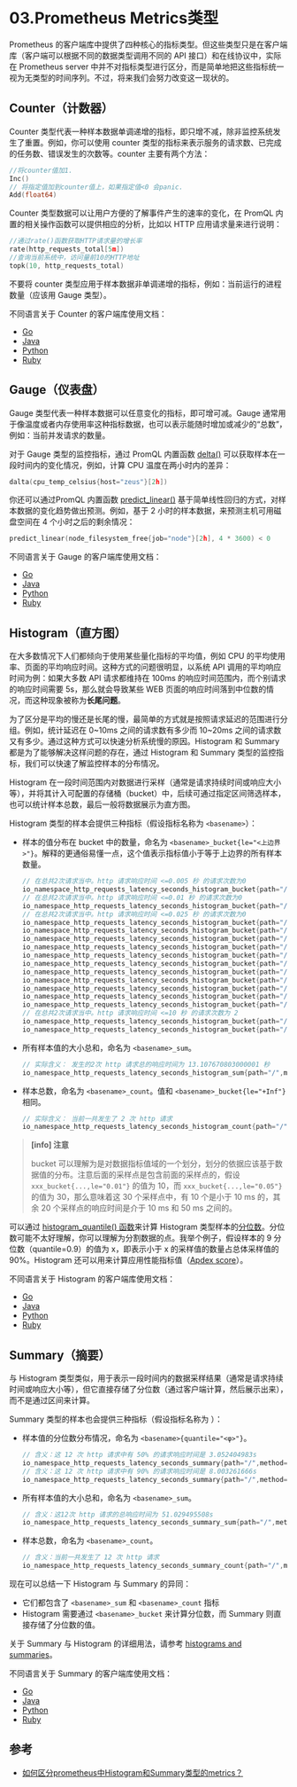 # 03.Prometheus Metrics类型
Prometheus 的客户端库中提供了四种核心的指标类型。但这些类型只是在客户端库（客户端可以根据不同的数据类型调用不同的 API 接口）和在线协议中，实际在 Prometheus server 中并不对指标类型进行区分，而是简单地把这些指标统一视为无类型的时间序列。不过，将来我们会努力改变这一现状的。

## Counter（计数器）

Counter 类型代表一种样本数据单调递增的指标，即只增不减，除非监控系统发生了重置。例如，你可以使用 counter 类型的指标来表示服务的请求数、已完成的任务数、错误发生的次数等。counter 主要有两个方法：

```go
//将counter值加1.
Inc()
// 将指定值加到counter值上，如果指定值<0 会panic.
Add(float64)
```

Counter 类型数据可以让用户方便的了解事件产生的速率的变化，在 PromQL 内置的相关操作函数可以提供相应的分析，比如以 HTTP 应用请求量来进行说明：

```go
//通过rate()函数获取HTTP请求量的增长率
rate(http_requests_total[5m])
//查询当前系统中，访问量前10的HTTP地址
topk(10, http_requests_total)
```

不要将 counter 类型应用于样本数据非单调递增的指标，例如：当前运行的进程数量（应该用 Gauge 类型）。

不同语言关于 Counter 的客户端库使用文档：

+ [Go](http://godoc.org/github.com/prometheus/client_golang/prometheus#Counter)
+ [Java](https://github.com/prometheus/client_java/blob/master/simpleclient/src/main/java/io/prometheus/client/Counter.java)
+ [Python](https://github.com/prometheus/client_python#counter)
+ [Ruby](https://github.com/prometheus/client_ruby#counter)

## Gauge（仪表盘）

Gauge 类型代表一种样本数据可以任意变化的指标，即可增可减。Gauge 通常用于像温度或者内存使用率这种指标数据，也可以表示能随时增加或减少的“总数”，例如：当前并发请求的数量。

对于 Gauge 类型的监控指标，通过 PromQL 内置函数 [delta()](https://www.yangcs.net/prometheus/3-prometheus/functions.html#delta) 可以获取样本在一段时间内的变化情况，例如，计算 CPU 温度在两小时内的差异：

```go
dalta(cpu_temp_celsius{host="zeus"}[2h])
```

你还可以通过PromQL 内置函数 [predict_linear()](https://www.yangcs.net/prometheus/3-prometheus/functions.html#predictlinear) 基于简单线性回归的方式，对样本数据的变化趋势做出预测。例如，基于 2 小时的样本数据，来预测主机可用磁盘空间在 4 个小时之后的剩余情况：

```go
predict_linear(node_filesystem_free{job="node"}[2h], 4 * 3600) < 0
```

不同语言关于 Gauge 的客户端库使用文档：

+ [Go](http://godoc.org/github.com/prometheus/client_golang/prometheus#Gauge)
+ [Java](https://github.com/prometheus/client_java/blob/master/simpleclient/src/main/java/io/prometheus/client/Gauge.java)
+ [Python](https://github.com/prometheus/client_python#gauge)
+ [Ruby](https://github.com/prometheus/client_ruby#gauge)

## Histogram（直方图）

在大多数情况下人们都倾向于使用某些量化指标的平均值，例如 CPU 的平均使用率、页面的平均响应时间。这种方式的问题很明显，以系统 API 调用的平均响应时间为例：如果大多数 API 请求都维持在 100ms 的响应时间范围内，而个别请求的响应时间需要 5s，那么就会导致某些 WEB 页面的响应时间落到中位数的情况，而这种现象被称为**长尾问题**。

为了区分是平均的慢还是长尾的慢，最简单的方式就是按照请求延迟的范围进行分组。例如，统计延迟在 0~10ms 之间的请求数有多少而 10~20ms 之间的请求数又有多少。通过这种方式可以快速分析系统慢的原因。Histogram 和 Summary 都是为了能够解决这样问题的存在，通过 Histogram 和 Summary 类型的监控指标，我们可以快速了解监控样本的分布情况。

Histogram 在一段时间范围内对数据进行采样（通常是请求持续时间或响应大小等），并将其计入可配置的存储桶（bucket）中，后续可通过指定区间筛选样本，也可以统计样本总数，最后一般将数据展示为直方图。

Histogram 类型的样本会提供三种指标（假设指标名称为 `<basename>`）：

+ 样本的值分布在 bucket 中的数量，命名为 `<basename>_bucket{le="<上边界>"}`。解释的更通俗易懂一点，这个值表示指标值小于等于上边界的所有样本数量。

    ```go
    // 在总共2次请求当中。http 请求响应时间 <=0.005 秒 的请求次数为0
    io_namespace_http_requests_latency_seconds_histogram_bucket{path="/",method="GET",code="200",le="0.005",} 0.0
    // 在总共2次请求当中。http 请求响应时间 <=0.01 秒 的请求次数为0
    io_namespace_http_requests_latency_seconds_histogram_bucket{path="/",method="GET",code="200",le="0.01",} 0.0
    // 在总共2次请求当中。http 请求响应时间 <=0.025 秒 的请求次数为0
    io_namespace_http_requests_latency_seconds_histogram_bucket{path="/",method="GET",code="200",le="0.025",} 0.0
    io_namespace_http_requests_latency_seconds_histogram_bucket{path="/",method="GET",code="200",le="0.05",} 0.0
    io_namespace_http_requests_latency_seconds_histogram_bucket{path="/",method="GET",code="200",le="0.075",} 0.0
    io_namespace_http_requests_latency_seconds_histogram_bucket{path="/",method="GET",code="200",le="0.1",} 0.0
    io_namespace_http_requests_latency_seconds_histogram_bucket{path="/",method="GET",code="200",le="0.25",} 0.0
    io_namespace_http_requests_latency_seconds_histogram_bucket{path="/",method="GET",code="200",le="0.5",} 0.0
    io_namespace_http_requests_latency_seconds_histogram_bucket{path="/",method="GET",code="200",le="0.75",} 0.0
    io_namespace_http_requests_latency_seconds_histogram_bucket{path="/",method="GET",code="200",le="1.0",} 0.0
    io_namespace_http_requests_latency_seconds_histogram_bucket{path="/",method="GET",code="200",le="2.5",} 0.0
    io_namespace_http_requests_latency_seconds_histogram_bucket{path="/",method="GET",code="200",le="5.0",} 0.0
    io_namespace_http_requests_latency_seconds_histogram_bucket{path="/",method="GET",code="200",le="7.5",} 2.0
    // 在总共2次请求当中。http 请求响应时间 <=10 秒 的请求次数为 2
    io_namespace_http_requests_latency_seconds_histogram_bucket{path="/",method="GET",code="200",le="10.0",} 2.0
    io_namespace_http_requests_latency_seconds_histogram_bucket{path="/",method="GET",code="200",le="+Inf",} 2.0
    ```

+ 所有样本值的大小总和，命名为 `<basename>_sum`。

    ```go
    // 实际含义： 发生的2次 http 请求总的响应时间为 13.107670803000001 秒
    io_namespace_http_requests_latency_seconds_histogram_sum{path="/",method="GET",code="200",} 13.107670803000001
    ```

+ 样本总数，命名为 `<basename>_count`。值和 `<basename>_bucket{le="+Inf"}` 相同。

    ```go
    // 实际含义： 当前一共发生了 2 次 http 请求
    io_namespace_http_requests_latency_seconds_histogram_count{path="/",method="GET",code="200",} 2.0
    ```
    
> **[info] 注意**
>
> bucket 可以理解为是对数据指标值域的一个划分，划分的依据应该基于数据值的分布。注意后面的采样点是包含前面的采样点的，假设 `xxx_bucket{...,le="0.01"}` 的值为 10，而 `xxx_bucket{...,le="0.05"}` 的值为 30，那么意味着这 30 个采样点中，有 10 个是小于 10 ms 的，其余 20 个采样点的响应时间是介于 10 ms 和 50 ms 之间的。
    
可以通过 [histogram_quantile() 函数](https://www.yangcs.net/prometheus/3-prometheus/functions.html#histogramquantile)来计算 Histogram 类型样本的[分位数](https://www.wikiwand.com/zh-hans/%E5%88%86%E4%BD%8D%E6%95%B0)。分位数可能不太好理解，你可以理解为分割数据的点。我举个例子，假设样本的 9 分位数（quantile=0.9）的值为 x，即表示小于 x 的采样值的数量占总体采样值的 90%。Histogram 还可以用来计算应用性能指标值（[Apdex score](https://www.wikiwand.com/en/Apdex)）。

不同语言关于 Histogram 的客户端库使用文档：

+ [Go](http://godoc.org/github.com/prometheus/client_golang/prometheus#Histogram)
+ [Java](https://github.com/prometheus/client_java/blob/master/simpleclient/src/main/java/io/prometheus/client/Histogram.java)
+ [Python](https://github.com/prometheus/client_python#histogram)
+ [Ruby](https://github.com/prometheus/client_ruby#histogram)

## Summary（摘要）

与 Histogram 类型类似，用于表示一段时间内的数据采样结果（通常是请求持续时间或响应大小等），但它直接存储了分位数（通过客户端计算，然后展示出来），而不是通过区间来计算。

Summary 类型的样本也会提供三种指标（假设指标名称为 <basename>）：

+ 样本值的分位数分布情况，命名为 `<basename>{quantile="<φ>"}`。

    ```go
    // 含义：这 12 次 http 请求中有 50% 的请求响应时间是 3.052404983s
    io_namespace_http_requests_latency_seconds_summary{path="/",method="GET",code="200",quantile="0.5",} 3.052404983
    // 含义：这 12 次 http 请求中有 90% 的请求响应时间是 8.003261666s
    io_namespace_http_requests_latency_seconds_summary{path="/",method="GET",code="200",quantile="0.9",} 8.003261666
    ```

+ 所有样本值的大小总和，命名为 `<basename>_sum`。

    ```go
    // 含义：这12次 http 请求的总响应时间为 51.029495508s
    io_namespace_http_requests_latency_seconds_summary_sum{path="/",method="GET",code="200",} 51.029495508
    ```

+ 样本总数，命名为 `<basename>_count`。

    ```go
    // 含义：当前一共发生了 12 次 http 请求
    io_namespace_http_requests_latency_seconds_summary_count{path="/",method="GET",code="200",} 12.0
    ```
    
现在可以总结一下 Histogram 与 Summary 的异同：

+ 它们都包含了 `<basename>_sum` 和 `<basename>_count` 指标
+ Histogram 需要通过 `<basename>_bucket` 来计算分位数，而 Summary 则直接存储了分位数的值。

关于 Summary 与 Histogram 的详细用法，请参考 [histograms and summaries](https://prometheus.io/docs/practices/histograms)。

不同语言关于 Summary 的客户端库使用文档：

+ [Go](http://godoc.org/github.com/prometheus/client_golang/prometheus#Summary)
+ [Java](https://github.com/prometheus/client_java/blob/master/simpleclient/src/main/java/io/prometheus/client/Summary.java)
+ [Python](https://github.com/prometheus/client_python#summary)
+ [Ruby](https://github.com/prometheus/client_ruby#summary)

## 参考

+ [如何区分prometheus中Histogram和Summary类型的metrics？](https://www.cnblogs.com/aguncn/p/9920545.html)
